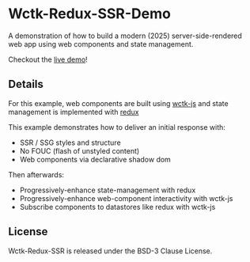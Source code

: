 # Wctk-Redux-SSR-Demo

A demonstration of how to build a modern (2025) server-side-rendered web app using web components and state management.

Checkout the [live demo](https://w-lfpup.github.io/wctk-redux-ssr-demo)!

## Details

For this example, web components are built using [wctk-js]() and state management is implemented with [redux]()

This example demonstrates how to deliver an initial response with:
- SSR / SSG styles and structure
- No FOUC (flash of unstyled content)
- Web components via declarative shadow dom

Then afterwards:
- Progressively-enhance state-management with redux
- Progressively-enhance web-component interactivity with wctk-js
- Subscribe components to datastores like redux with wctk-js

## License

Wctk-Redux-SSR is released under the BSD-3 Clause License.
